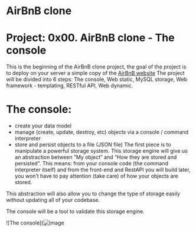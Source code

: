 # AirBnB clone
# Project: 0x00. AirBnB clone - The console

This is the beginning of the AirBnB clone project, the goal of the project is to deploy on your server a simple copy of the [AirBnB website](https://www.airbnb.co.za/?locale=en&_set_bev_on_new_domain=1731312276_EAYWIzMDVhMGE1OD)
The project will be divided into 6 steps: The console, Web static, MySQL storage, Web framework - templating, RESTful API, Web dynamic.

# The console:
- create your data model
- manage (create, update, destroy, etc) objects via a console / command interpreter
- store and persist objects to a file (JSON file)
The first piece is to manipulate a powerful storage system. This storage engine will give us an abstraction between “My object” and “How they are stored and persisted”. This means: from your console code (the command interpreter itself) and from the front-end and RestAPI you will build later, you won’t have to pay attention (take care) of how your objects are stored.

This abstraction will also allow you to change the type of storage easily without updating all of your codebase.

The console will be a tool to validate this storage engine.

![The console](![image](https://github.com/user-attachments/assets/8b1cca88-0e7a-4948-846a-2c352f0d8179)
